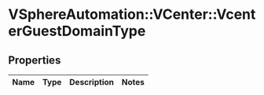 # VSphereAutomation::VCenter::VcenterGuestDomainType

## Properties
Name | Type | Description | Notes
------------ | ------------- | ------------- | -------------


